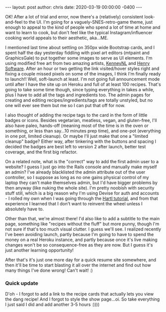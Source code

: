--- layout: post author: chris date: 2020-03-19 00:00:00 -0400 ---

OK! After a lot of trial and error, now there's a (relatively) consistent
look-and-feel to the UI. I'm going for a vaguely-SNES-retro-game theme, just
enough to appeal to the kind of people who spend a lot of time at home and want
to learn to cook, but don't feel like the typical Instagram/influencer cooking
world appeals to their aesthetic, aka...ME.

I mentioned last time about settling on 350px wide Bootstrap cards, and I spent
half the day yesterday fiddling with pixel art editors (mtpaint and
GraphicsGale) to put together some images to serve as UI elements. I'm using
modified free art from two amazing artists, [KenneyNL](https://www.kenney.nl/)
and [Henry Software](https://henrysoftware.itch.io/pixel-food). After an hour or
two getting the link visited/hover styles right and fixing a couple missed
pixels on some of the images, I think I'm finally ready to launch!! Well,
soft-launch at least. I'm not going full announcement mode until after I have
the site up on Heroku and full of at least 100 recipes. That's going to take
some time though, since typing everything in takes a while, plus I have to add
all the tags and ingredients too. The admin pages for creating and editing
recipes/ingredients/tags are totally unstyled, but no one will ever see them but
me so I can put that off for now.

I also thought of adding the recipe tags to the card in the form of little
badges or icons. Besides vegetarian, meatless, vegan, and gluten-free, I'll also
have paleo, hands-off (meaning most of the time is in the oven or something, or
less than say...10 minutes prep time), and one-pot (everything in one pot,
limited cleanup). Or maybe I'll just make that one a "limited cleanup" badge?
Either way, after tinkering with the buttons and spacing I decided the badges
are best left to version 2 after launch, better test coverage, and the first big
refactor.

On a related note, what is the "correct" way to add the first admin user to a
website? I guess I just go into the Rails console and manually make myself an
admin? I've already blacklisted the admin attribute out of the user controller,
so I suppose as long as no one gains physical control of my laptop they can't
make themselves admin, but I'd have bigger problems by then anyway (like nuking
the whole site). I'm pretty noobish with security stuff still, which is a big
reason why I'm using Devise for auth and accounts - I rolled my own when I was
going through the [Hartl
tutorial](https://www.learnenough.com/ruby-on-rails-4th-edition-tutorial/beginning),
and from that experience I learned that I don't want to reinvent the wheel
unless I absolutely have to.

Other than that, we're almost there! I'd also like to add a subtitle to the main
page, something like "recipes without the fluff" but more punny, though I'm not
sure if that's too much visual clutter. I guess we'll see. I realized recently
I've been avoiding launch, partly because I'm going to have to spend the money
on a real Heroku instance, and partly because once it's live making changes
won't be so consequence-free as they are now. But I guess it's just another
learning opportunity! 

After that's it's just one more day for a quick resume site somewhere, and then
it'll be time to start blasting it all over the internet and find out how many
things I've done wrong! Can't wait! :)

### Quick update ###
D'oh - I forgot to add a link to the recipe cards that
actually lets you view the dang recipe! And I forgot to style the show
page...oi. So take everything I just said I did and add another 3-5 hours :))))

